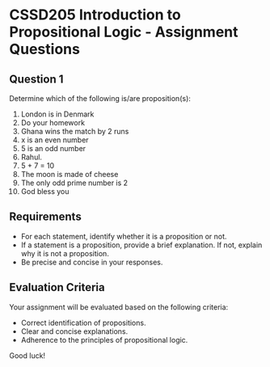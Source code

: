 # CSSD205 Introduction to Propositional Logic - Assignment Questions

## Question 1

Determine which of the following is/are proposition(s):

1. London is in Denmark
2. Do your homework
3. Ghana wins the match by 2 runs
4. x is an even number
5. 5 is an odd number
6. Rahul.
7. 5 + 7 = 10
8. The moon is made of cheese
9. The only odd prime number is 2
10. God bless you

## Requirements

- For each statement, identify whether it is a proposition or not.
- If a statement is a proposition, provide a brief explanation. If not, explain why it is not a proposition.
- Be precise and concise in your responses.

## Evaluation Criteria

Your assignment will be evaluated based on the following criteria:

- Correct identification of propositions.
- Clear and concise explanations.
- Adherence to the principles of propositional logic.

Good luck!

